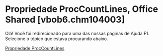 
# Propriedade ProcCountLines, Office Shared [vbob6.chm104003]

Olá! Você foi redirecionado para uma das nossas páginas de Ajuda F1. Selecione o tópico que estava procurando abaixo.

[Propriedade ProcCountLines](http://msdn.microsoft.com/library/4527ede7-80e6-45ec-c645-8a1fd623921f%28Office.15%29.aspx)
